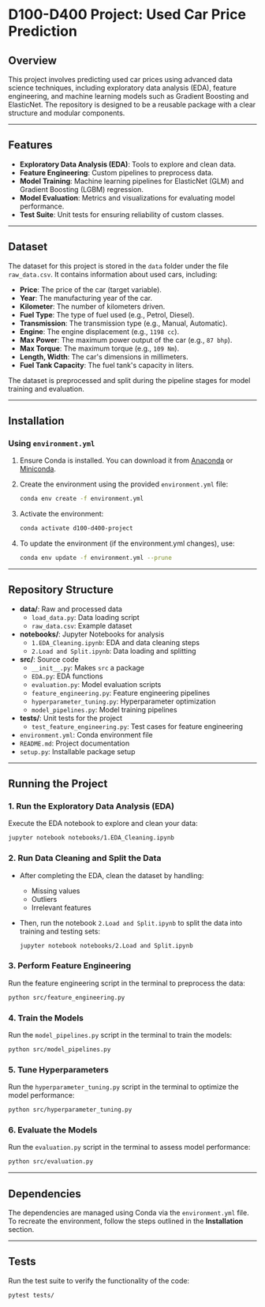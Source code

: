 # D100-D400 Project: Used Car Price Prediction

## Overview

This project involves predicting used car prices using advanced data science techniques, including exploratory data analysis (EDA), feature engineering, and machine learning models such as Gradient Boosting and ElasticNet. The repository is designed to be a reusable package with a clear structure and modular components.

---

## Features

- **Exploratory Data Analysis (EDA)**: Tools to explore and clean data.
- **Feature Engineering**: Custom pipelines to preprocess data.
- **Model Training**: Machine learning pipelines for ElasticNet (GLM) and Gradient Boosting (LGBM) regression.
- **Model Evaluation**: Metrics and visualizations for evaluating model performance.
- **Test Suite**: Unit tests for ensuring reliability of custom classes.

---

## Dataset

The dataset for this project is stored in the `data` folder under the file `raw_data.csv`. It contains information about used cars, including:

- **Price**: The price of the car (target variable).
- **Year**: The manufacturing year of the car.
- **Kilometer**: The number of kilometers driven.
- **Fuel Type**: The type of fuel used (e.g., Petrol, Diesel).
- **Transmission**: The transmission type (e.g., Manual, Automatic).
- **Engine**: The engine displacement (e.g., `1198 cc`).
- **Max Power**: The maximum power output of the car (e.g., `87 bhp`).
- **Max Torque**: The maximum torque (e.g., `109 Nm`).
- **Length, Width**: The car's dimensions in millimeters.
- **Fuel Tank Capacity**: The fuel tank's capacity in liters.

The dataset is preprocessed and split during the pipeline stages for model training and evaluation.

---

## Installation

### Using `environment.yml`

1. Ensure Conda is installed. You can download it from [Anaconda](https://www.anaconda.com/) or [Miniconda](https://docs.conda.io/en/latest/miniconda.html).

2. Create the environment using the provided `environment.yml` file:
   ```bash
   conda env create -f environment.yml
   ```

3. Activate the environment:
   ```bash
   conda activate d100-d400-project
   ```

4. To update the environment (if the environment.yml changes), use:
   ```bash
   conda env update -f environment.yml --prune
   ```

---

## Repository Structure

- **data/**: Raw and processed data
  - `load_data.py`: Data loading script
  - `raw_data.csv`: Example dataset
- **notebooks/**: Jupyter Notebooks for analysis
  - `1.EDA_Cleaning.ipynb`: EDA and data cleaning steps
  - `2.Load and Split.ipynb`: Data loading and splitting
- **src/**: Source code
  - `__init__.py`: Makes `src` a package
  - `EDA.py`: EDA functions
  - `evaluation.py`: Model evaluation scripts
  - `feature_engineering.py`: Feature engineering pipelines
  - `hyperparameter_tuning.py`: Hyperparameter optimization
  - `model_pipelines.py`: Model training pipelines
- **tests/**: Unit tests for the project
  - `test_feature_engineering.py`: Test cases for feature engineering
- `environment.yml`: Conda environment file
- `README.md`: Project documentation
- `setup.py`: Installable package setup

---

## Running the Project

### 1. Run the Exploratory Data Analysis (EDA)
Execute the EDA notebook to explore and clean your data:
```bash
jupyter notebook notebooks/1.EDA_Cleaning.ipynb
```

### 2. Run Data Cleaning and Split the Data

- After completing the EDA, clean the dataset by handling:
  - Missing values
  - Outliers
  - Irrelevant features

- Then, run the notebook `2.Load and Split.ipynb` to split the data into training and testing sets:
  ```bash
  jupyter notebook notebooks/2.Load and Split.ipynb
  ```
  

### 3. Perform Feature Engineering

Run the feature engineering script in the terminal to preprocess the data:
```bash
python src/feature_engineering.py
```

### 4. Train the Models

Run the `model_pipelines.py` script in the terminal to train the models:
```bash
python src/model_pipelines.py
```

### 5. Tune Hyperparameters

Run the `hyperparameter_tuning.py` script in the terminal to optimize the model performance:
```bash
python src/hyperparameter_tuning.py
```

### 6. Evaluate the Models

Run the `evaluation.py` script in the terminal to assess model performance:
```bash
python src/evaluation.py
```

---

## Dependencies

The dependencies are managed using Conda via the `environment.yml` file. To recreate the environment, follow the steps outlined in the **Installation** section.

---

## Tests

Run the test suite to verify the functionality of the code:
```bash
pytest tests/
```


